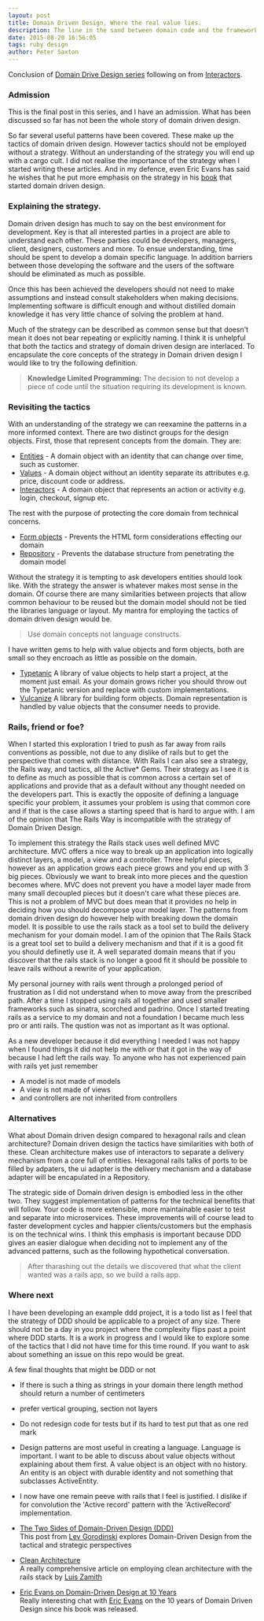```yaml
---
layout: post
title: Domain Driven Design, Where the real value lies.
description: The line in the sand between domain code and the framework
date: 2015-08-20 16:56:05
tags: ruby design
author: Peter Saxton
---
```


Conclusion of [Domain Drive Design series](/2015/07/14/domain-driven-design-introduction.html) following on from [Interactors](/2015/08/16/introducing-interactors-to-represent-getting-stuff-done.html).

### Admission

This is the final post in this series, and I have an admission.
What has been discussed so far has not been  the whole story of domain driven design.

So far several useful patterns have been covered.
These make up the tactics of domain driven design.
However tactics should not be employed without a strategy. Without an understanding of the strategy you will end up with a cargo cult.
I did not realise the importance of the strategy when I started writing these articles.
And in my defence, even Eric Evans has said he wishes that he put more emphasis on the strategy in his [book](http://www.amazon.co.uk/Domain-driven-Design-Tackling-Complexity-Software/dp/0321125215) that started domain driven design.

### Explaining the strategy.
Domain driven design has much to say on the best environment for development.
Key is that all interested parties in a project are able to understand each other.
These parties could be developers, managers, client, designers, customers and more.
To ensue understanding, time should be spent to develop a domain specific language.
In addition barriers between those developing the software and the users of the software should be eliminated as much as possible.

Once this has been achieved the developers should not need to make assumptions and instead consult stakeholders when making decisions.
Implementing software is difficult enough and without distilled domain knowledge it has very little chance of solving the problem at hand.

Much of the strategy can be described as common sense but that doesn't mean it does not bear repeating or explicitly naming.
I think it is unhelpful that both the tactics and strategy of domain driven design are interlaced.
To encapsulate the core concepts of the strategy in Domain driven design I would like to try the following definition.

> **Knowledge Limited Programming:** The decision to not develop a piece of code until the situation requiring its development is known.  

### Revisiting the tactics

With an understanding of the strategy we can reexamine the patterns in a more informed context.
There are two distinct groups for the design objects.
First, those that represent concepts from the domain.
They are:

- [Entities](/2015/08/02/tackling-god-objects-in-ruby.html) - A domain object with an identity that can change over time, such as customer.
- [Values](/2015/07/15/value-objects-in-ruby.html) - A domain object without an identity separate its attributes e.g. price, discount code or address.
- [Interactors](/2015/08/16/introducing-interactors-to-represent-getting-stuff-done.html) - A domain object that represents an action or activity e.g. login, checkout, signup etc.

The rest with the purpose of protecting the core domain from technical concerns.

- [Form objects](/2015/07/23/application-border-control-with-ruby-form-objects.html) - Prevents the HTML form considerations effecting our domain
- [Repository](/2015/08/09/untangle-your-domain-model-from-the-database.html) - Prevents the database structure from penetrating the domain model

Without the strategy it is tempting to ask developers entities should look like.
With the strategy the answer is whatever makes most sense in the domain.
Of course there are many similarities between projects that allow common behaviour to be reused but the domain model should not be tied the libraries language or layout.
My mantra for employing the tactics of domain driven design would be.

> Use domain concepts not language constructs.

I have written gems to help with value objects and form objects, both are small so they encroach as little as possible on the domain.

- [Typetanic](https://github.com/CrowdHailer/typetanic) A library of value objects to help start a project, at the moment just email. As your domain grows richer you should throw out the Typetanic version and replace with custom implementations.
- [Vulcanize](https://github.com/CrowdHailer/vulcanize) A library for building form objects. Domain representation is handled by value objects that the consumer needs to provide.

### Rails, friend or foe?
When I started this exploration I tried to push as far away from rails conventions as possible, not due to any dislike of rails but to get the perspective that comes with distance.
With Rails I can also see a strategy, the Rails way, and tactics, all the Active* Gems.
Their strategy as I see it is to define as much as possible that is common across a certain set of applications and provide that as a default without any thought needed on the developers part.
This is exactly the opposite of defining a language specific your problem, it assumes your problem is using that common core and if that is the case allows a starting speed that is hard to argue with.
I am of the opinion that The Rails Way is incompatible with the strategy of Domain Driven Design.

To implement this strategy the Rails stack uses well defined MVC architecture.
MVC offers a nice way to break up an application into logically distinct layers, a model, a view and a controller.
Three helpful pieces, however as an application grows each piece grows and you end up with 3 big pieces.
Obviously we want to break into more pieces and the question becomes where.
MVC does not prevent you have a model layer made from many small decoupled pieces but it doesn't care what these pieces are.
This is not a problem of MVC but does mean that it provides no help in deciding how you should decompose your model layer.
The patterns from domain driven design do however help with breaking down the domain model.
It is possible to use the rails stack as a tool set to build the delivery mechanism for your domain model.
I am of the opinion that The Rails Stack is a great tool set to build a delivery mechanism and that if it is a good fit you should definetly use it.
A well separated domain means that if you discover that the rails stack is no longer a good fit it should be possible to leave rails without a rewrite of your application.

My personal journey with rails went through a prolonged period of frustration as I did not understand when to move away from the prescribed path.
After a time I stopped using rails all together and used smaller frameworks such as sinatra, scorched and padrino.
Once I started treating rails as a service to my domain and not a foundation I became much less pro or anti rails. The qustion was not as important as It was optional.

As a new developer because it did everything I needed I was not happy when I found things it did not help me with or that it got in the way of because I had left the rails way.
To anyone who has not experienced pain with rails yet just remember
- A model is not made of models
- A view is not made of views
- and controllers are not inherited from controllers

### Alternatives

What about Domain driven design compared to hexagonal rails and clean architecture?
Domain driven design the tactics have similarities with both of these.
Clean architecture makes use of interactors to separate a delivery mechanism from a core full of entities.
Hexagonal rails talks of ports to be filled by adpaters, the ui adapter is the delivery mechanism and a database adapter will be encapulated in a Repository.

The strategic side of Domain driven design is embodied less in the other two.
They suggest implementation of patterns for the technical benefits that will follow.
Your code is more extensible, more maintainable easier to test and separate into microservices.
These improvements will of course lead to faster development cycles and happier clients/customers but the emphasis is on the technical wins.
I think this emphasis is important because DDD gives an easier dialogue when deciding not to implement any of the advanced patterns, such as the following hypothetical conversation.

> After tharashing out the details we discovered that what the client wanted was a rails app, so we build a rails app.

### Where next


I have been developing an example ddd project, it is a todo list as I feel that the strategy of DDD should be applicable to a project of any size. There should not be a day in you project where the complexity flips past a point where DDD starts. It is a work in progress and I would like to explore some of the tactics that I did not have time for this time round. If you want to ask about something an issue on this repo would be great.

A few final thoughts that might be DDD or not

- If there is such a thing as strings in your domain there length method should return a number of centimeters
- prefer vertical grouping, section not layers
- Do not redesign code for tests but if its hard to test put that as one red mark
- Design patterns are most useful in creating a language. Language is important.
  I want to be able to discuss about value objects without explaining about them first. A value object is an object with no history. An entity is an object with durable identity and not something that subclasses ActiveEntity.
- I now have one remain peeve with rails that I feel is justified. I dislike if for convolution the 'Active record' pattern with the 'ActiveRecord' implementation.


- [The Two Sides of Domain-Driven Design (DDD)](http://gorodinski.com/blog/2013/03/11/the-two-sides-of-domain-driven-design/#.VdO9AIJSIUA.twitter)  
  This post from [Lev Gorodinski](https://twitter.com/eulerfx) explores Domain-Driven Design from the tactical and strategic perspectives
- [Clean Architecture](https://subvisual.co/blog/posts/20-clean-architecture)  
  A really comprehensive article on employing clean architecture with the rails stack by [Luis Zamith](https://twitter.com/zamith)
- [Eric Evans on Domain-Driven Design at 10 Years](http://www.se-radio.net/2015/05/se-radio-episode-226-eric-evans-on-domain-driven-design-at-10-years/)  
  Really interesting chat with [Eric Evans]() on the 10 years of Domain Driven Design since his book was released.
